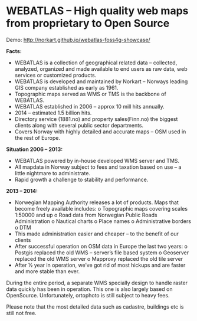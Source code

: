 WEBATLAS – High quality web maps from proprietary to Open Source
========================

Demo: http://norkart.github.io/webatlas-foss4g-showcase/ 


**Facts:**

-	WEBATLAS is a collection  of geographical related data – collected, analyzed, organized and made available to end users as raw data, web services or customized products.
-	WEBATLAS is developed and maintained by Norkart – Norways leading GIS company established as early as 1961.
-	Topographic maps served as WMS or TMS is the backbone of WEBATLAS.
-	WEBATLAS established in 2006 – approx 10 mill hits annually.
-	2014 – estimated 1.5 billion hits. 
-	Directory service (1881.no) and property sales(Finn.no) the biggest clients along with several public sector departments. 
-	Covers Norway with highly detailed and accurate maps – OSM used in the rest of Europe.

**Situation 2006 – 2013:**

-	WEBATLAS powered by in-house developed WMS server and TMS.
-	All mapdata in Norway subject to fees and taxation based on use – a little nightmare to administrate. 
-	Rapid growth a challenge to stability and performance. 

**2013 – 2014:**

-	Norwegian Mapping Authority releases a lot of products. Maps that become freely available includes:
o	Topographic maps covering scales 1:50000 and up
o	Road data from Norwegian Public Roads Administration
o	Nautical charts 
o	Place names
o	Administrative borders
o	DTM
-	This made administration easier and cheaper – to the benefit of our clients 
-	After successful operation on OSM data in Europe the last two years:
o	Postgis replaced the old WMS – server’s file based system 
o	Geoserver replaced the old WMS server
o	Mapproxy replaced the old tile server
-	After ½ year in operation, we’ve got rid of most hickups and are faster and more stable than ever. 

During the entire period, a separate WMS specially design to handle raster data quickly has been in operation. This one is also largely based on OpenSource. Unfortunately, ortophoto is still subject to heavy fees.  

Please note that the most detailed data such as cadastre, buildings etc is still not free.  
